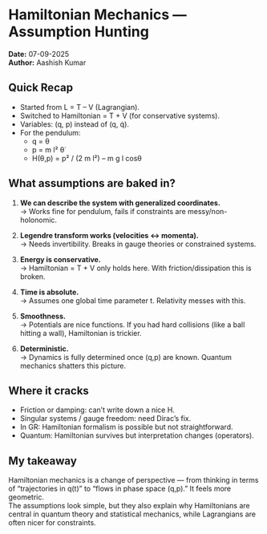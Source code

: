 # Hamiltonian Mechanics — Assumption Hunting
**Date:** 07-09-2025  
**Author:** Aashish Kumar

## Quick Recap
- Started from L = T – V (Lagrangian).  
- Switched to Hamiltonian = T + V (for conservative systems).  
- Variables: (q, p) instead of (q, q̇).  
- For the pendulum:
  - q = θ  
  - p = m l² θ̇  
  - H(θ,p) = p² / (2 m l²) – m g l cosθ

## What assumptions are baked in?
1. **We can describe the system with generalized coordinates.**  
   → Works fine for pendulum, fails if constraints are messy/non-holonomic.  

2. **Legendre transform works (velocities ↔ momenta).**  
   → Needs invertibility. Breaks in gauge theories or constrained systems.  

3. **Energy is conservative.**  
   → Hamiltonian = T + V only holds here. With friction/dissipation this is broken.  

4. **Time is absolute.**  
   → Assumes one global time parameter t. Relativity messes with this.  

5. **Smoothness.**  
   → Potentials are nice functions. If you had hard collisions (like a ball hitting a wall), Hamiltonian is trickier.  

6. **Deterministic.**  
   → Dynamics is fully determined once (q,p) are known. Quantum mechanics shatters this picture.  

## Where it cracks
- Friction or damping: can’t write down a nice H.  
- Singular systems / gauge freedom: need Dirac’s fix.  
- In GR: Hamiltonian formalism is possible but not straightforward.  
- Quantum: Hamiltonian survives but interpretation changes (operators).  

## My takeaway
Hamiltonian mechanics is a change of perspective — from thinking in terms of “trajectories in q(t)” to “flows in phase space (q,p).” It feels more geometric.  
The assumptions look simple, but they also explain why Hamiltonians are central in quantum theory and statistical mechanics, while Lagrangians are often nicer for constraints.
